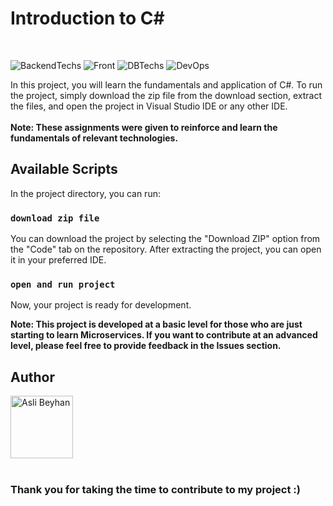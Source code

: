 # Introduction to C#
<br>

 ![BackendTechs](https://skillicons.dev/icons?i=java,spring,hibernate,maven)  ![Front](https://skillicons.dev/icons?i=javascript,typescript,react,redux,bootstrap,css,html)   ![DBTechs](https://skillicons.dev/icons?i=postgresql)  ![DevOps](https://skillicons.dev/icons?i=git,postman,docker,aws) 

In this project, you will learn the fundamentals and application of C#. To run the project, simply download the zip file from the download section, extract the files, and open the project in Visual Studio IDE or any other IDE.
<br>
<br>
**Note: These assignments were given to reinforce and learn the fundamentals of relevant technologies.**

## Available Scripts

In the project directory, you can run:

### `download zip file`

You can download the project by selecting the "Download ZIP" option from the "Code" tab on the repository. After extracting the project, you can open it in your preferred IDE.

### `open and run project`
Now, your project is ready for development.

**Note: 
This project is developed at a basic level for those who are just starting to learn Microservices. If you want to contribute at an advanced level, please feel free to provide feedback in the Issues section.**

## Author
<a href="https://github.com/aslibeyhan">
    <img src="https://avatars.githubusercontent.com/u/77741685?v=4" alt="Asli Beyhan" width="100" height="100">
</a>
<br>
<br>

### Thank you for taking the time to contribute to my project :)
